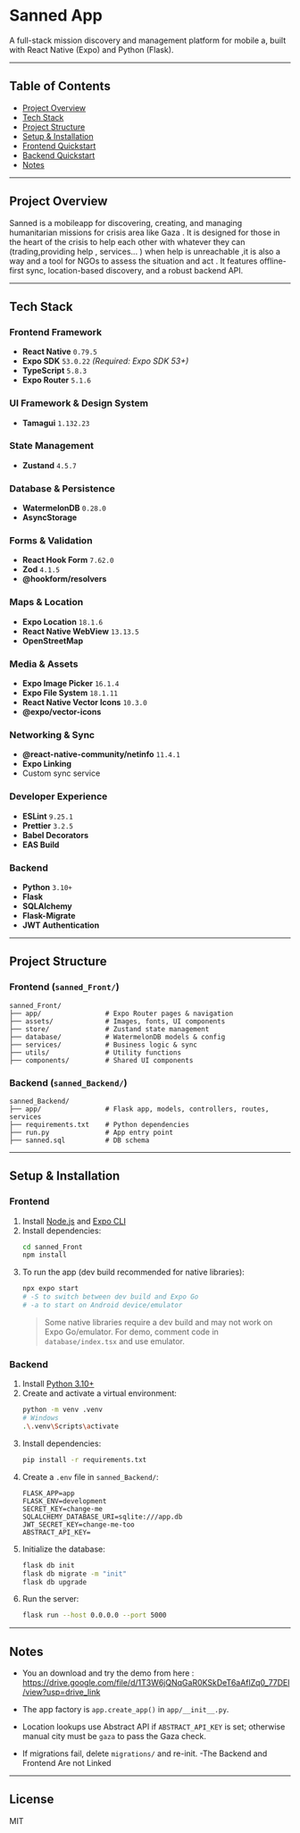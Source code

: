 # Sanned App

A full-stack mission discovery and management platform for mobile a, built with React Native (Expo) and Python (Flask).

---

## Table of Contents
- [Project Overview](#project-overview)
- [Tech Stack](#tech-stack)
- [Project Structure](#project-structure)
- [Setup & Installation](#setup--installation)
- [Frontend Quickstart](#frontend-quickstart)
- [Backend Quickstart](#backend-quickstart)
- [Notes](#notes)

---

## Project Overview
Sanned is a mobileapp for discovering, creating, and managing humanitarian missions for crisis area like Gaza . It is designed for those in the heart of the crisis to help each other with whatever they can (trading,providing help , services... ) when help is unreachable ,it is also a way and a tool for NGOs to assess the situation and act . It features offline-first sync, location-based discovery, and a robust backend API.

---

## Tech Stack

### **Frontend Framework**
- **React Native** `0.79.5`
- **Expo SDK** `53.0.22` *(Required: Expo SDK 53+)*
- **TypeScript** `5.8.3`
- **Expo Router** `5.1.6`

### **UI Framework & Design System**
- **Tamagui** `1.132.23`

### **State Management**
- **Zustand** `4.5.7`

### **Database & Persistence**
- **WatermelonDB** `0.28.0`
- **AsyncStorage**

### **Forms & Validation**
- **React Hook Form** `7.62.0`
- **Zod** `4.1.5`
- **@hookform/resolvers**

### **Maps & Location**
- **Expo Location** `18.1.6`
- **React Native WebView** `13.13.5`
- **OpenStreetMap**

### **Media & Assets**
- **Expo Image Picker** `16.1.4`
- **Expo File System** `18.1.11`
- **React Native Vector Icons** `10.3.0`
- **@expo/vector-icons**

### **Networking & Sync**
- **@react-native-community/netinfo** `11.4.1`
- **Expo Linking**
- Custom sync service

### **Developer Experience**
- **ESLint** `9.25.1`
- **Prettier** `3.2.5`
- **Babel Decorators**
- **EAS Build**

### **Backend**
- **Python** `3.10+`
- **Flask**
- **SQLAlchemy**
- **Flask-Migrate**
- **JWT Authentication**

---

## Project Structure

### **Frontend** (`sanned_Front/`)
```
sanned_Front/
├── app/                # Expo Router pages & navigation
├── assets/             # Images, fonts, UI components
├── store/              # Zustand state management
├── database/           # WatermelonDB models & config
├── services/           # Business logic & sync
├── utils/              # Utility functions
├── components/         # Shared UI components
```

### **Backend** (`sanned_Backend/`)
```
sanned_Backend/
├── app/                # Flask app, models, controllers, routes, services
├── requirements.txt    # Python dependencies
├── run.py              # App entry point
├── sanned.sql          # DB schema
```

---

## Setup & Installation

### **Frontend**
1. Install [Node.js](https://nodejs.org/) and [Expo CLI](https://docs.expo.dev/get-started/installation/)
2. Install dependencies:
   ```bash
   cd sanned_Front
   npm install
   ```
3. To run the app (dev build recommended for native libraries):
   ```bash
   npx expo start
   # -S to switch between dev build and Expo Go
   # -a to start on Android device/emulator
   ```
   > Some native libraries require a dev build and may not work on Expo Go/emulator. For demo, comment code in `database/index.tsx` and use emulator.

### **Backend**
1. Install [Python 3.10+](https://www.python.org/downloads/)
2. Create and activate a virtual environment:
   ```bash
   python -m venv .venv
   # Windows
   .\.venv\Scripts\activate
   ```
3. Install dependencies:
   ```bash
   pip install -r requirements.txt
   ```
4. Create a `.env` file in `sanned_Backend/`:
   ```env
   FLASK_APP=app
   FLASK_ENV=development
   SECRET_KEY=change-me
   SQLALCHEMY_DATABASE_URI=sqlite:///app.db
   JWT_SECRET_KEY=change-me-too
   ABSTRACT_API_KEY=
   ```
5. Initialize the database:
   ```bash
   flask db init
   flask db migrate -m "init"
   flask db upgrade
   ```
6. Run the server:
   ```bash
   flask run --host 0.0.0.0 --port 5000
   ```

---

## Notes
- You an download and try the demo from here : https://drive.google.com/file/d/1T3W6jQNqGaR0KSkDeT6aAflZq0_77DEl/view?usp=drive_link

- The app factory is `app.create_app()` in `app/__init__.py`.
- Location lookups use Abstract API if `ABSTRACT_API_KEY` is set; otherwise manual city must be `gaza` to pass the Gaza check.
- If migrations fail, delete `migrations/` and re-init.
-The Backend and Frontend Are not Linked  

---

## License
MIT
